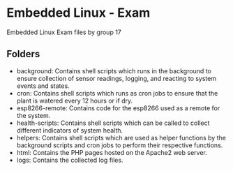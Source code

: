 # Embedded Linux - Exam

Embedded Linux Exam files by group 17

## Folders
- background: Contains shell scripts which runs in the background to ensure collection of sensor readings, logging, and reacting to system events and states.
- cron: Contains shell scripts which runs as cron jobs to ensure that the plant is watered every 12 hours or if dry.
- esp8266-remote: Contains code for the esp8266 used as a remote for the system.
- health-scripts: Contains shell scripts which can be called to collect different indicators of system health.
- helpers: Contains shell scripts which are used as helper functions by the background scripts and cron jobs to perform their respective functions.
- html: Contains the PHP pages hosted on the Apache2 web server.
- logs: Contains the collected log files.
